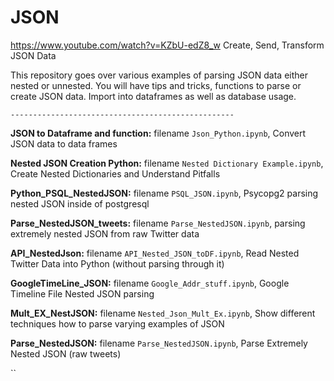 # JSON
https://www.youtube.com/watch?v=KZbU-edZ8_w
Create, Send, Transform JSON Data

This repository goes over various examples of parsing JSON data either nested or unnested. You will have tips and tricks, functions to parse or create JSON data. Import into dataframes as well as database usage.

`--------------------------------------------------`

**JSON to Dataframe and function:** filename `Json_Python.ipynb`, Convert JSON data to data frames 

**Nested JSON Creation Python:** filename `Nested Dictionary Example.ipynb`, Create Nested Dictionaries and Understand Pitfalls

**Python_PSQL_NestedJSON:** filename `PSQL_JSON.ipynb`, Psycopg2 parsing nested JSON inside of postgresql

**Parse_NestedJSON_tweets:** filename `Parse_NestedJSON.ipynb`, parsing extremely nested JSON from raw Twitter data

**API_NestedJson:** filename `API_Nested_JSON_toDF.ipynb`, Read Nested Twitter Data into Python (without parsing through it)

**GoogleTimeLine_JSON:** filename `Google_Addr_stuff.ipynb`, Google Timeline File Nested JSON parsing

**Mult_EX_NestJSON:** filename `Nested_Json_Mult_Ex.ipynb`, Show different techniques how to parse varying examples of JSON

**Parse_NestedJSON:** filename `Parse_NestedJSON.ipynb`, Parse Extremely Nested JSON (raw tweets)


``
